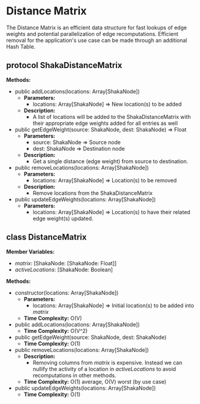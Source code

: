 # Distance Matrix
The Distance Matrix is an efficient data structure for fast lookups of edge weights and potential parallelization of edge recomputations. Efficient removal for the application's use case can be made through an additional Hash Table.

## protocol ShakaDistanceMatrix

**Methods:**
- public addLocations(locations: Array[ShakaNode])
  - **Parameters:**
    - locations: Array[ShakaNode] => New location(s) to be added
  - **Description:**
    - A list of locations will be added to the ShakaDistanceMatrix with their appropriate edge weights added for all entries as well
- public getEdgeWeight(source: ShakaNode, dest: ShakaNode) => Float
  - **Parameters:**
    - source: ShakaNode => Source node
    - dest: ShakaNode => Destination node
  - **Description:**
    - Get a single distance (edge weight) from source to destination.
- public removeLocations(locations: Array[ShakaNode])
  - **Parameters:**
    - locations: Array[ShakaNode] => Location(s) to be removed
  - **Description:**
    - Remove locations from the ShakaDistanceMatrix
- public updateEdgeWeights(locations: Array[ShakaNode])
  - **Parameters:**
    - locations: Array[ShakaNode] => Location(s) to have their related edge weight(s) updated.

## class DistanceMatrix

**Member Variables:**
- *matrix*: [ShakaNode: [ShakaNode: Float]]
- *activeLocations*: [ShakaNode: Boolean]


**Methods:**
- constructor(locations: Array[ShakaNode])
  - **Parameters:**
    - locations: Array[ShakaNode] => Initial location(s) to be added into *matrix*
  - **Time Complexity:** O(V)
- public addLocations(locations: Array[ShakaNode])
  - **Time Complexity:** O(V^2)
- public getEdgeWeight(source: ShakaNode, dest: ShakaNode)
  - **Time Complexity:** O(1)
- public removeLocations(locations: Array[ShakaNode])
  - **Description:**
    - Removing columns from *matrix* is expensive. Instead we can nullify the activity of a location in *activeLocations* to avoid recomputations in other methods.
  - **Time Complexity:** O(1) average, O(V) worst (by use case)
- public updateEdgeWeights(locations: Array[ShakaNode])
  - **Time Complexity:** O(1)

